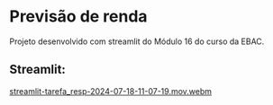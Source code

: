 # Previsão de renda

Projeto desenvolvido com streamlit do Módulo 16 do curso da EBAC.

## Streamlit:

[streamlit-tarefa_resp-2024-07-18-11-07-19.mov.webm](https://github.com/user-attachments/assets/a4dc87c2-454a-4f9f-89d6-bfe1cd330736)
